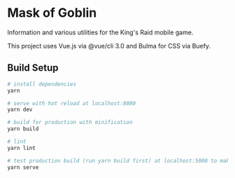 # Mask of Goblin

Information and various utilities for the King's Raid mobile game.

This project uses Vue.js via @vue/cli 3.0 and Bulma for CSS via Buefy.

## Build Setup

``` bash
# install dependencies
yarn

# serve with hot reload at localhost:8080
yarn dev

# build for production with minification
yarn build

# lint
yarn lint

# test production build (run yarn build first) at localhost:5000 to make sure nothing is funky
yarn serve
```
